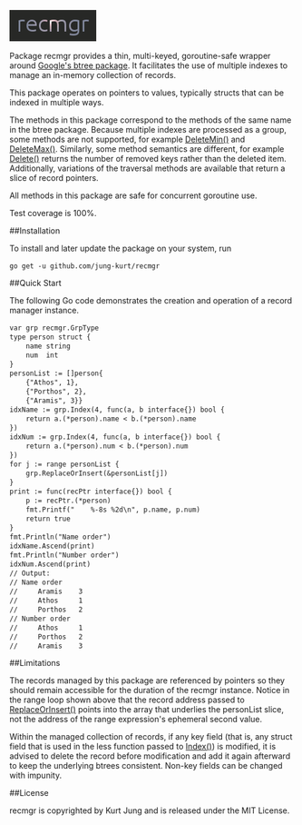 ![recmgr](image/logo.gif?raw=true "recmgr")

Package recmgr provides a thin, multi-keyed, goroutine-safe wrapper around
[Google's btree package](https://github.com/google/btree). It facilitates the use of multiple indexes to manage an
in-memory collection of records.

This package operates on pointers to values, typically structs that can be
indexed in multiple ways.

The methods in this package correspond to the methods of the same name in the
btree package. Because multiple indexes are processed as a group, some methods
are not supported, for example [DeleteMin()](https://godoc.org/github.com/google/btree#BTree.DeleteMin) and [DeleteMax()](https://godoc.org/github.com/google/btree#BTree.DeleteMax). Similarly, some
method semantics are different, for example [Delete()](https://godoc.org/github.com/jung-kurt/recmgr#GrpType.Delete) returns the number of
removed keys rather than the deleted item. Additionally, variations of the
traversal methods are available that return a slice of record pointers.

All methods in this package are safe for concurrent goroutine use.

Test coverage is 100%.

##Installation


To install and later update the package on your system, run

```
go get -u github.com/jung-kurt/recmgr
```

##Quick Start


The following Go code demonstrates the creation and operation of a record manager instance.

```
var grp recmgr.GrpType
type person struct {
	name string
	num  int
}
personList := []person{
	{"Athos", 1},
	{"Porthos", 2},
	{"Aramis", 3}}
idxName := grp.Index(4, func(a, b interface{}) bool {
	return a.(*person).name < b.(*person).name
})
idxNum := grp.Index(4, func(a, b interface{}) bool {
	return a.(*person).num < b.(*person).num
})
for j := range personList {
	grp.ReplaceOrInsert(&personList[j])
}
print := func(recPtr interface{}) bool {
	p := recPtr.(*person)
	fmt.Printf("    %-8s %2d\n", p.name, p.num)
	return true
}
fmt.Println("Name order")
idxName.Ascend(print)
fmt.Println("Number order")
idxNum.Ascend(print)
// Output:
// Name order
//     Aramis    3
//     Athos     1
//     Porthos   2
// Number order
//     Athos     1
//     Porthos   2
//     Aramis    3
```

##Limitations


The records managed by this package are referenced by pointers so they should
remain accessible for the duration of the recmgr instance. Notice in the range
loop shown above that the record address passed to [ReplaceOrInsert()](https://godoc.org/github.com/jung-kurt/recmgr#GrpType.ReplaceOrInsert) points
into the array that underlies the personList slice, not the address of the
range expression's ephemeral second value.

Within the managed collection of records, if any key field (that is, any struct
field that is used in the less function passed to [Index()](https://godoc.org/github.com/jung-kurt/recmgr#GrpType.Index)) is modified, it is
advised to delete the record before modification and add it again afterward to
keep the underlying btrees consistent. Non-key fields can be changed with
impunity.

##License


recmgr is copyrighted by Kurt Jung and is released under the MIT License.


